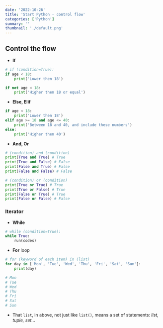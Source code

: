 ```yaml
---
date: '2022-10-26'
title: 'Start Python - control flow'
categories: ['Python']
summary: ''
thumbnail: './default.png'
---
```


## Control the flow

- **If**
```python
# if (condition=True):
if age < 18:
	print('Lower then 18')

if not age < 18:
	print('Higher then 18 or equal')
```

- **Else, Elif**
```python
if age < 18:
	print('Lower then 18')
elif age >= 18 and age <= 40:
	print('Between 18 and 40, and include these numbers')
else: 
	print('Higher then 40')
```

- **And, Or**
```python
# (condition) and (condition)
print(True and True) # True
print(True and False) # False
print(False and True) # False
print(False and False) # False

# (condition) or (condition)
print(True or True) # True
print(True or False) # True
print(False or True) # True
print(False or False) # False
```

### Iterator
- **While**
```python
# while (condition=True):
while True:
	run(codes)
```

- **For** loop
```python
# for (keyword of each item) in (list)
for day in ['Mon', 'Tue', 'Wed', 'Thu', 'Fri', 'Sat', 'Sun']:
	print(day)

# Mon
# Tue
# Wed
# Thu
# Fri
# Sat
# Sun
```
- That `list`, in above, not just like `list()`, means a set of statements: _list, tuple, set..._